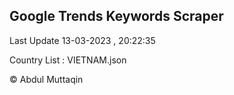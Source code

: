 

## Google Trends Keywords Scraper 
 
Last Update 13-03-2023 , 20:22:35

Country List :
VIETNAM.json



© Abdul Muttaqin 
